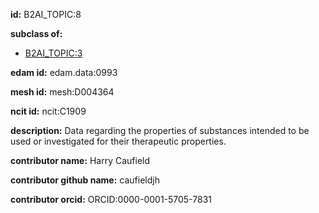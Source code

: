 **id:** B2AI_TOPIC:8

**subclass of:**

- [B2AI_TOPIC:3](../DataTopic.markdown)

**edam id:** edam.data:0993

**mesh id:** mesh:D004364

**ncit id:** ncit:C1909

**description:** Data regarding the properties of substances intended to be used or investigated for their therapeutic properties.

**contributor name:** Harry Caufield

**contributor github name:** caufieldjh

**contributor orcid:** ORCID:0000-0001-5705-7831

